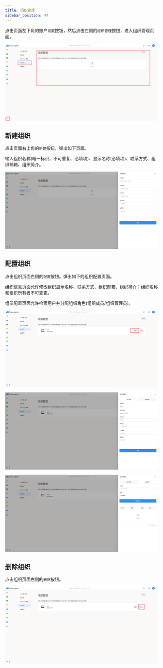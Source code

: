 ```yaml
---
title: 组织管理
sidebar_position: 44
---
```


点击页面左下角的账户`设置`按钮，然后点击左侧的`组织管理`按钮，进入组织管理页面。

![组织管理](./组织管理.png "组织管理")

## 新建组织

点击页面右上角的`新建`按钮，弹出如下页面。

输入组织名称(唯一标识，不可重复、必填项)、显示名称(必填项)、联系方式、组织邮箱、组织简介。

![新建组织](./新建组织.png "新建组织")

## 配置组织

点击组织页面右侧的`配置`按钮。弹出如下的组织配置页面。

组织信息页面允许修改组织显示名称、联系方式、组织邮箱、组织简介；组织名称和组织所有者不可变更。

组员配置页面允许检索用户并分配组织角色(组织成员/组织管理员)。

![配置组织](./配置组织.png "配置组织")

![组织信息](./组织信息.png "组织信息")

![组员配置](./组员配置.png "组员配置")

## 删除组织

点击组织页面右侧的`删除`按钮。

![删除组织](./删除组织.png "删除组织")